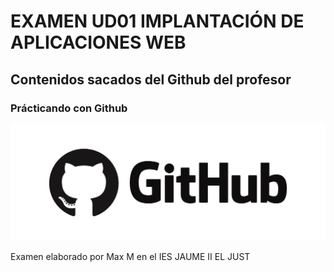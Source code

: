 # EXAMEN UD01 IMPLANTACIÓN DE APLICACIONES WEB

## Contenidos sacados del Github del profesor

### Prácticando con Github 
![imagen Github](images/github.png)

Examen elaborado por Max M en el IES JAUME II EL JUST
